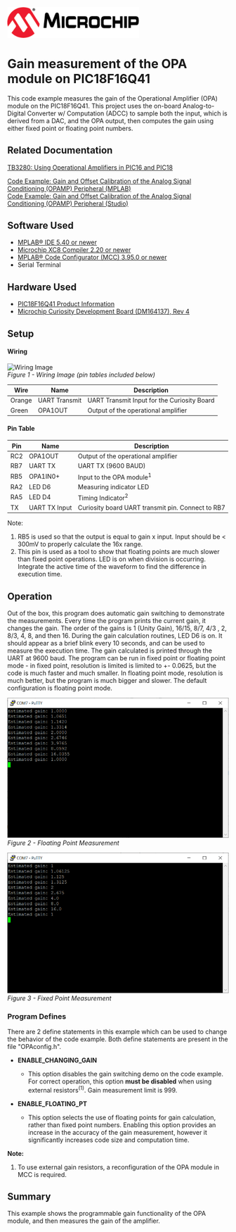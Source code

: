 <!-- Please do not change this html logo with link -->
<a href="https://www.microchip.com" rel="nofollow"><img src="images/microchip.png" alt="MCHP" width="300"/></a>

# Gain measurement of the OPA module on PIC18F16Q41
This code example measures the gain of the Operational Amplifier (OPA) module on the PIC18F16Q41. This project uses the on-board Analog-to-Digital Converter w/ Computation (ADCC) to sample both the input, which is derived from a DAC, and the OPA output, then computes the gain using either fixed point or floating point numbers.

## Related Documentation
[TB3280: Using Operational Amplifiers in PIC16 and PIC18](http://ww1.microchip.com/downloads/en/DeviceDoc/Using-the-Operational-Amplifier-on-PIC16-and-PIC18-90003280A.pdf)  

[Code Example: Gain and Offset Calibration of the Analog Signal Conditioning (OPAMP) Peripheral (MPLAB)](https://github.com/microchip-pic-avr-examples/avr128db48-opamp-gain-and-offset-calibration-mplab)  
[Code Example: Gain and Offset Calibration of the Analog Signal Conditioning (OPAMP) Peripheral (Studio)](https://github.com/microchip-pic-avr-examples/avr128db48-opamp-gain-and-offset-calibration)  

## Software Used

* <a href="http://www.microchip.com/mplab/mplab-x-ide">MPLAB® IDE 5.40 or newer</a>
* <a href="https://www.microchip.com/mplab/compilers">Microchip XC8 Compiler 2.20 or newer</a>
* <a href="https://www.microchip.com/mplab/mplab-code-configurator">MPLAB® Code Configurator (MCC) 3.95.0 or newer</a>
* Serial Terminal

## Hardware Used

* <a href="https://www.microchip.com/wwwproducts/en/PIC18F16Q41">PIC18F16Q41 Product Information</a><br>
* <a href="https://www.microchip.com/DevelopmentTools/ProductDetails/PartNO/DM164137"> Microchip Curiosity Development Board (DM164137), Rev 4 </a>

## Setup
#### Wiring

<img src="images/wiring.JPG" alt="Wiring Image" width="700px"><br>
*Figure 1 - Wiring Image (pin tables included below)*

| Wire    | Name                | Description
| ------- | ------------------- | -----------
| Orange  | UART Transmit       | UART Transmit Input for the Curiosity Board
| Green   | OPA1OUT             | Output of the operational amplifier

#### Pin Table

| Pin | Name          | Description
| --- | ------------- | -----------
| RC2 | OPA1OUT       | Output of the operational amplifier
| RB7 | UART TX       | UART TX (9600 BAUD)
| RB5 | OPA1IN0+      | Input to the OPA module<sup>1</sup>
| RA2 | LED D6        | Measuring indicator LED
| RA5 | LED D4        | Timing Indicator<sup>2</sup>
| TX  | UART TX Input | Curiosity board UART transmit pin. Connect to RB7

Note:
1. RB5 is used so that the output is equal to gain x input. Input should be < 300mV to properly calculate the 16x range.
2. This pin is used as a tool to show that floating points are much slower than fixed point operations. LED is on when division is occurring. Integrate the active time of the waveform to find the difference in execution time.

## Operation
Out of the box, this program does automatic gain switching to demonstrate the measurements. Every time the program prints the current gain, it changes the gain. The order of the gains is 1 (Unity Gain), 16/15, 8/7, 4/3 , 2, 8/3, 4, 8, and then 16. During the gain calculation routines, LED D6 is on. It should appear as a brief blink every 10 seconds, and can be used to measure the execution time. The gain calculated is printed through the UART at 9600 baud. The program can be run in fixed point or floating point mode - in fixed point, resolution is limited is limited to +- 0.0625, but the code is much faster and much smaller. In floating point mode, resolution is much better, but the program is much bigger and slower. The default configuration is floating point mode.

<img src="images/FloatingPoint.PNG" alt="Floating Point Output"><br>
*Figure 2 - Floating Point Measurement*

<img src="images/FixedPoint.PNG" alt="Fixed Point Output"><br>
*Figure 3 - Fixed Point Measurement*

### Program Defines
There are 2 define statements in this example which can be used to change the behavior of the code example. Both define statements are present in the file "OPAconfig.h".

- **ENABLE_CHANGING_GAIN**
  - This option disables the gain switching demo on the code example. For correct operation, this option **must be disabled** when using external resistors<sup>(1)</sup>. Gain measurement limit is 999.

- **ENABLE_FLOATING_PT**
  - This option selects the use of floating points for gain calculation, rather than fixed point numbers. Enabling this option provides an increase in the accuracy of the gain measurement, however it significantly increases code size and computation time.

**Note:**
  1. To use external gain resistors, a reconfiguration of the OPA module in MCC is required.

## Summary
This example shows the programmable gain functionality of the OPA module, and then measures the gain of the amplifier.

<!-- Summarize what the example has shown -->
